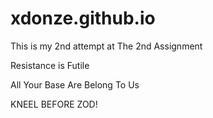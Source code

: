 xdonze.github.io
================

This is my 2nd attempt at The 2nd Assignment

Resistance is Futile

All Your Base Are Belong To Us

KNEEL BEFORE ZOD!

